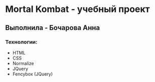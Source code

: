 # Mortal Kombat - учебный проект 
## Выполнила - Бочарова Анна
### Технологии:
- HTML
- CSS
- Normalize
- JQuery
- Fencybox (JQuery)

